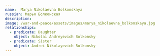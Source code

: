 ```yaml
---
name:  Marya Nikolaevna Bolkonskaya
russian: Марья Болконская
description: 
image: /war-and-peace/assets/images/marya_nikolaevna_bolkonskaya.jpg
relationships:
  - predicate: Daughter
    object: Nikolai Andreyevich Bolkonsky
  - predicate: Sister
    object: Andrei Nikolayevich Bolkonsky
---
```

